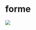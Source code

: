 # forme
<img src="https://img.shields.io/badge/React-61DAFB?style=flat&logo=React&logoColor=white"/>
